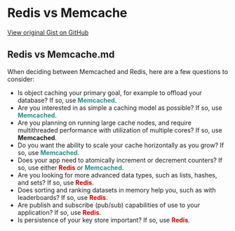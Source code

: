 # Redis vs Memcache

[View original Gist on GitHub](https://gist.github.com/Integralist/9c87172cb418e539dae0)

## Redis vs Memcache.md

When deciding between Memcached and Redis, here are a few questions to consider:

- Is object caching your primary goal, for example to offload your database? If so, use <b style="color:#298D84">Memcached</b>.
- Are you interested in as simple a caching model as possible? If so, use <b style="color:#298D84">Memcached</b>.
- Are you planning on running large cache nodes, and require multithreaded performance with utilization of multiple cores? If so, use **Memcached**.
- Do you want the ability to scale your cache horizontally as you grow? If so, use <b style="color:#298D84">Memcached</b>.
- Does your app need to atomically increment or decrement counters? If so, use either <b style="color:#C00">Redis</b> or <b style="color:#298D84">Memcached</b>.
- Are you looking for more advanced data types, such as lists, hashes, and sets? If so, use <b style="color:#C00">Redis</b>.
- Does sorting and ranking datasets in memory help you, such as with leaderboards? If so, use <b style="color:#C00">Redis</b>.
- Are publish and subscribe (pub/sub) capabilities of use to your application? If so, use <b style="color:#C00">Redis</b>.
- Is persistence of your key store important? If so, use <b style="color:#C00">Redis</b>.

